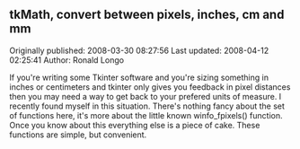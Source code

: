 ## tkMath, convert between pixels, inches, cm and mm 
Originally published: 2008-03-30 08:27:56 
Last updated: 2008-04-12 02:25:41 
Author: Ronald Longo 
 
If you're writing some Tkinter software and you're sizing something in inches or centimeters and tkinter only gives you feedback in pixel distances then you may need a way to get back to your prefered units of measure.  I recently found myself in this situation.  There's nothing fancy about the set of functions here, it's more about the little known winfo_fpixels() function.  Once you know about this everything else is a piece of cake.  These functions are simple, but convenient.